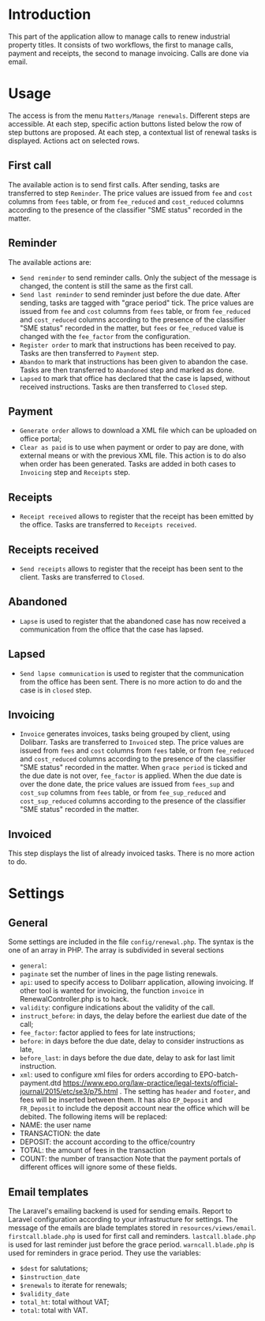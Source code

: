 # Introduction #
This part of the application allow to manage calls to renew industrial property titles. It consists of two workflows, the first to manage calls, payment and receipts, the second to manage invoicing. Calls are done via email.

# Usage #
The access is from the menu `Matters/Manage renewals`.
Different steps are accessible. At each step, specific action buttons listed below the row of step buttons are proposed. At each step, a contextual list of renewal tasks is displayed. Actions act on selected rows.
## First call ##
The available action is to send first calls. After sending, tasks are transferred to step `Reminder`. The price values are issued from `fee` and `cost` columns from `fees` table, or from `fee_reduced` and `cost_reduced` columns according to the presence of the classifier "SME status" recorded in the matter.
## Reminder ##
The available actions are:
- `Send reminder` to send reminder calls. Only the subject of the message is changed, the content is still the same as the first call.
- `Send last reminder` to send reminder just before the due date. After sending, tasks are tagged with "grace period" tick. The price values are issued from `fee` and `cost` columns from `fees` table, or from `fee_reduced` and `cost_reduced` columns according to the presence of the classifier "SME status" recorded in the matter, but `fees` or `fee_reduced` value is changed with the `fee_factor` from the configuration.
- `Register order` to mark that instructions has been received to pay. Tasks are then transferred to `Payment` step.
- `Abandon` to mark that instructions has been given to abandon the case. Tasks are then transferred to `Abandoned` step and marked as done.
- `Lapsed` to mark that office has declared that the case is lapsed, without received instructions. Tasks are then transferred to `Closed` step.

## Payment ##
- `Generate order` allows to download a XML file which can be uploaded on office portal;
- `Clear as paid` is to use when payment or order to pay are done, with external means or with the previous XML file. This action is to do also when order has been generated. Tasks are added in both cases to `Invoicing` step and `Receipts` step.

## Receipts  ##
- `Receipt received` allows to register that the receipt has been emitted by the office. Tasks are transferred to `Receipts received`.

## Receipts received ##
- `Send receipts` allows to register that the receipt has been sent to the client. Tasks are transferred to `Closed`.

## Abandoned ##
- `Lapse` is used to register that the abandoned case has now received a communication from the office that the case has lapsed.

## Lapsed ##
- `Send lapse communication` is used to register that the communication from the office has been sent. There is no more action to do and the case is in `closed` step.

## Invoicing ##
- `Invoice` generates invoices, tasks being grouped by client, using Dolibarr. Tasks are transferred to `Invoiced` step. The price values are issued from `fees` and `cost` columns from `fees` table, or from `fee_reduced` and `cost_reduced` columns according to the presence of the classifier "SME status" recorded in the matter. When `grace period` is ticked and the due date is not over, `fee_factor` is applied. When the due date is over the done date, the price values are issued from `fees_sup` and `cost_sup` columns from `fees` table, or from `fee_sup_reduced` and `cost_sup_reduced` columns according to the presence of the classifier "SME status" recorded in the matter.

## Invoiced ##
This step displays the list of already invoiced tasks. There is no more action to do.

# Settings #
## General ##
Some settings are included in the file `config/renewal.php`. The syntax is the one of an array in PHP. The array is subdivided in several sections
- `general`:
 - `paginate` set the number of lines in the page listing renewals.
- `api`: used to specify access to Dolibarr application, allowing invoicing. If other tool is wanted for invoicing, the function `invoice` in RenewalController.php is to hack.
- `validity`: configure indications about the validity of the call.
 - `instruct_before`: in days, the delay before the earliest due date of the call;
  - `fee_factor`: factor applied to fees for late instructions;
  - `before`: in days before the due date, delay to consider instructions as late,
  - `before_last`: in days before the due date, delay to ask for last limit instruction.
- `xml`: used to configure xml files for orders according to EPO-batch-payment.dtd https://www.epo.org/law-practice/legal-texts/official-journal/2015/etc/se3/p75.html . The setting has `header` and `footer`, and fees will be inserted between them. It has also `EP_Deposit` and `FR_Deposit` to include the deposit account near the office which will be debited. The following items will be replaced:
 - NAME: the user name
 - TRANSACTION: the date
 - DEPOSIT: the account according to the office/country
 - TOTAL: the amount of fees in the transaction
 - COUNT: the number of transaction
Note that the payment portals of different offices will ignore some of these fields.

## Email templates ##
The Laravel's emailing backend is used for sending emails. Report to Laravel configuration according to your infrastructure for settings.
The message of the emails are blade templates stored in `resources/views/email`. `firstcall.blade.php` is used for first call and reminders. `lastcall.blade.php` is used for last reminder just before the grace period. `warncall.blade.php` is used for reminders in grace period.
They use the variables:
- `$dest` for salutations;
- `$instruction_date`
- `$renewals` to iterate for renewals;
- `$validity_date`
- `total_ht`: total without VAT;
- `total`: total with VAT.
